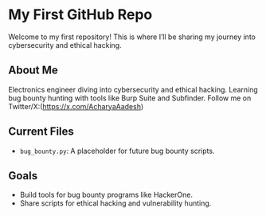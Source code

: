 # My First GitHub Repo

Welcome to my first repository! This is where I’ll be sharing my journey into cybersecurity and ethical hacking.

## About Me
Electronics engineer diving into cybersecurity and ethical hacking. Learning bug bounty hunting with tools like Burp Suite and Subfinder. Follow me on Twitter/X:(https://x.com/AcharyaAadesh)

## Current Files
- `bug_bounty.py`: A placeholder for future bug bounty scripts.

## Goals
- Build tools for bug bounty programs like HackerOne.
- Share scripts for ethical hacking and vulnerability hunting.
